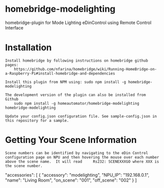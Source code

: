 # homebridge-modelighting
homebridge-plugin for Mode Lighting eDinControl using Remote Control Interface

# Installation

    Install homebridge by following instructions on homebridge github pages:
		https://github.com/nfarina/homebridge/wiki/Running-HomeBridge-on-a-Raspberry-Pi#install-homebridge-and-dependencies

	Install this plugin from NPM using: sudo npm install -g homebridge-modelighting
	
	The development version of the plugin can also be installed from Github
		sudo npm install -g homeautomator/homebridge-modelighting homebridge-modelighting
	
    Update your config.json configuration file. See sample-config.json in
	this repository for a sample.

# Getting Your Scene Information
	Scene numbers can be identified by navigating to the eDin Control
	configuration page on NPU and then hovering the mouse over each number
	above the scene name.  It will read 	Rs232: SCENEXXXGO where XXX is
	the scene number.
	
"accessories": [
	{
	"accessory": "modelighting",
	"NPU_IP": "192.168.0.1",
	"name": "Living Room",
	"on_scene": "001",
	"off_scene": "002"
	}
]
